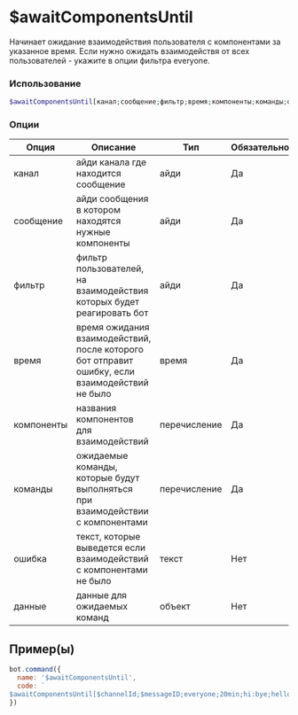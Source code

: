 # $awaitComponentsUntil
Начинает ожидание взаимодействия пользователя с компонентами за указанное время. Если нужно ожидать взаимодействя от всех пользователей - укажите в опции фильтра everyone.
### Использование
```php
$awaitComponentsUntil[канал;сообщение;фильтр;время;компоненты;команды;ошибка?;данные?]
```

### Опции

| Опция | Описание | Тип | Обязательно |
|--------|-------------|------|----------|
| канал | айди канала где находится сообщение | айди | Да | 
| сообщение | айди сообщения в котором находятся нужные компоненты | айди | Да | 
| фильтр | фильтр пользователей, на взаимодействия которых будет реагировать бот | айди | Да |
| время | время ожидания взаимодействий, после которого бот отправит ошибку, если взаимодействий не было | время | Да |
| компоненты | названия компонентов для взаимодействий | перечисление | Да |
| команды | ожидаемые команды, которые будут выполняться при взаимодействии с компонентами | перечисление | Да |
| ошибка | текст, которые выведется если взаимодействий с компонентами не было | текст | Нет |
| данные |  данные для ожидаемых команд | объект | Нет |
## Пример(ы)

```javascript
bot.command({
  name: '$awaitComponentsUntil',
  code: `
$awaitComponentsUntil[$channelId;$messageID;everyone;20min;hi:bye;hello:goodbye;gn;{}]`
})
```
